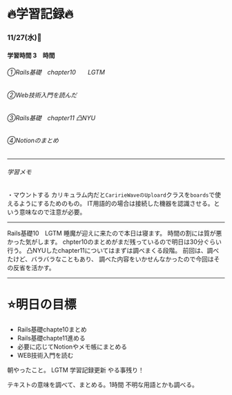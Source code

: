 # 🔥学習記録🔥
### 11/27(水)🍶
#### 学習時間 3　時間
###### ①Rails基礎　chapter10　　LGTM
###### ②Web技術入門を読んだ
###### ③Rails基礎　chapter11 凸NYU
###### ④Notionのまとめ

***
###### 学習メモ
・マウントする
カリキュラム内だと`CaririeWaveのUploard`クラスを`boards`で使えるようにするためのもの。
IT用語的の場合は接続した機器を認識させる。という意味なので注意が必要。



***
Rails基礎10　LGTM
睡魔が迎えに来たので本日は寝ます。
時間の割には質が悪かった気がします。
chpter10のまとめがまだ残っているので明日は30分ぐらい行う。
凸NYUしたchapter11についてはまずは調べまくる段階。
前回は、調べたけど、バラバラなこともあり、
調べた内容をいかせんなかったので今回はその反省を活かす。

***
# ⭐️明日の目標
- Rails基礎chapte10まとめ
- Rails基礎chapte11進める
- 必要に応じてNotionやメモ帳にまとめる
- WEB技術入門を読む




朝やったこと。
LGTM
学習記録更新
やる事残り！

テキストの意味を調べて、まとめる。1時間
不明な用語とかも調べる。